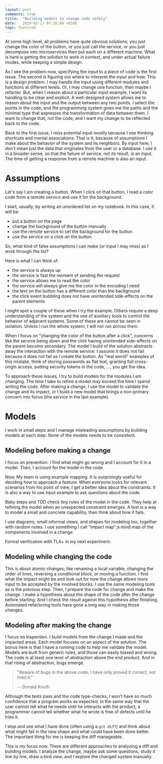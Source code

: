 ```yaml
---
layout: post
comments: true
title:  "Building models to change code safely"
date:   2019-03-17 07:26:00 +0100
tags: featured
---
```


At some high level, all problems have quite obvious solutions;
you just change the color of the button, or you just call the service, or you just decompose into microservices
then put each on a different machine.
What is hard is getting the solution to work in context, and under actual failure modes, while keeping a simple design.

As I see the problem now, specifying the input to a piece of code is the first issue.
The second is figuring out where to interpret the input and how. This is a design problem.
I may handle the input using different modules and functions at different levels.
Or, I may change one function, then maybe I refactor.
But, when I reason about a particular input example, I want its handling to be clear and explicit.
A well-designed system allows me to reason about the input and the output between any two points.
I select the points in the code, and the programming system gives me the paths and the minimal type that expresses
the transformation of data between them. I want to change that, not the code,
and I want my change to be reflected back to the code.

Back to the first issue, I miss potential input mostly because I use thinking shortcuts and mental associations.
That is it, because of assumptions I make about the behavior of the system and its neighbors.
By input here, I don't mean just the data that originates from the user or a database.
I use it in a broader sense, so that the failure of service, not its result, is an input.
The time of getting a response from a remote machine is also an input.

# Assumptions
Let's say I am creating a button. When I click on that button,
I read a color code from a remote service and use it for the background.

I start, usually, by writing an unordered list on my notebook. In this case, it will be:
  * put a button on the page
  * change the background of the button manually
  * use the remote service to set the background for the button
  * use the service on a click on the button

So, what kind of false assumptions I can make (or input I may miss) as I work through the list?

Here is what I can think of:
  * the service is always up
  * the service is fast the moment of sending the request
  * the service allows me to read the color
  * the service will always give me the color in the encoding I need
  * the text on the button has a different color than the background
  * the click event bubbling does not have unintended side-effects on the parent elements

I might spot a couple of these when I try the example.
Others require a deep understanding of the system and the use of auxiliary tools to control the behavior
of adjacent systems.
Some of these are cannot be seen in isolation. Unless I run the whole system, I will not run across them.

When I focus on "changing the color of the button after a click", concerns
like the service being down and the click having unintended side-effects on the parent become secondary.
The model I build of the solution abstracts away the interaction with the remote service.
I assume it does not fail because it does not fail as I create the button.
As "real world" examples of this mistake, think of storing passwords as flat text, granting full cross-origin access,
putting security tokens in the code, ..., you get the idea.

To approach these issues, I try to build models for the modules I am changing.
The time I take to refine a model may exceed the time I spend writing the code.
After making a change, I use the model to validate the change and its impact, or I build a new model
that brings a non-primary concern into focus (the service in the last example).

# Models
I work in small steps and I  manage misleading assumptions by building models at each step.
None of the models needs to be consistent.

## Modeling before making a change
I focus on prevention. I find what might go wrong and I account for it in a model.
Then, I account for the model in the code.

Now, My team is using example mapping. It is surprisingly useful for deciding how to approach a feature.
When everyone looks for relevant scenarios from his point of view, I get a better idea about
the constraints. It is also a way to use input example to ask questions about the code.

Baby steps and TDD check tiny rules of the model in the code.
They help at refining the model when an unexpected constraint emerges.
A test is a way to model a small and concrete capability, then think about how it fails.

I use diagrams, small informal views, and shapes for modeling too, together with random notes.
I use something I call "impact map";a mind map of the components involved in a change.

Formal verification with TLA+ in my next experiment.

## Modeling while changing the code
This is about atomic changes; like renaming a local variable, changing the order of lines,
reversing a conditional block, or moving a function.
I find what the impact might be and look out for how the change allows
more input to be accepted by the involved blocks.
I use the same modeling tools as is the previous step.
Then, I prepare the code for change and make the change.
I make a hypothesis about the shape of the code after the change before starting.
And I check the result against this hypothesis after finishing.
Automated refactoring tools have gone a long way in making those changes.

## Modeling after making the change
I focus on inspection. I build models from the change I made and the impacted areas.
Each model focuses on an aspect of the solution.
The bonus here is that I have a running code to help me validate the model.
Models are built from generic rules, and those can easily biased and wrong.
The code is at least one level of abstraction above the end product.
And in that rising of abstraction, bugs emerge.

> "Beware of bugs in the above code; I have only proved it correct, not tried it."
>
> -- Donald Knuth

Although the tests pass and the code type-checks, I won't have so much confidence that a program works as expected.
In the same way that the user cannot tell what he needs until he interacts with
the product, a programmer cannot tell whether what he wrote is free of defects until he tries it.

I stop and see what I have done (often using a `git diff`) and think about what
might fail in the new shape and what could have been done better.
The important thing for me is keeping the diff manageable.

This is my focus now. There are different approaches to analyzing a diff and building models.
I analyze the change, maybe ask some questions, study it line by line, draw a bird view, and
I explore the changed system manually.
